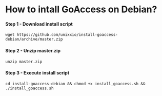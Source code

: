 # How to intall GoAccess on Debian?

#### Step 1 - Download install script

```
wget https://github.com/unixxio/install-goaccess-debian/archive/master.zip
```

#### Step 2 - Unzip master.zip

```
unzip master.zip
```

#### Step 3 - Execute install script

```
cd install-goaccess-debian && chmod +x install_goaccess.sh && ./install_goaccess.sh
```
